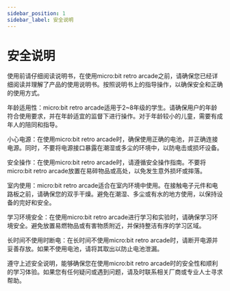 ```yaml
---
sidebar_position: 1
sidebar_label: 安全说明
---
```


# 安全说明

使用前请仔细阅读说明书，在使用micro:bit retro arcade之前，请确保您已经详细阅读并理解了产品的使用说明书。按照说明书上的指导操作，以确保安全和正确的使用方式。

年龄适用性：micro:bit retro arcade适用于2~8年级的学生。请确保用户的年龄符合使用要求，并在年龄适宜的监督下进行操作。对于年龄较小的儿童，需要有成年人的陪同和指导。

小心电源：在使用micro:bit retro arcade时，确保使用正确的电池，并正确连接电源。同时，不要将电源接口暴露在潮湿或多尘的环境中，以防电击或损坏设备。

安全操作：在使用micro:bit retro arcade时，请遵循安全操作指南。不要将micro:bit retro arcade放置在易碎物品或高处，以免发生意外损坏或摔落。

室内使用：micro:bit retro arcade适合在室内环境中使用。在接触电子元件和电路板之前，请确保您的双手干燥。避免在潮湿、多尘或有水的地方使用，以保持设备的完好和安全。

学习环境安全：在使用micro:bit retro arcade进行学习和实验时，请确保学习环境安全。避免放置易燃物品或有害物质附近，并保持整洁有序的学习区域。

长时间不使用时断电：在长时间不使用micro:bit retro arcade时，请断开电源并妥善存放。如果不使用电池，请将其取出以防止电池泄漏。

遵守上述安全说明，能够确保您在使用micro:bit retro arcade时的安全性和顺利的学习体验。如果您有任何疑问或遇到问题，请及时联系相关厂商或专业人士寻求帮助。
